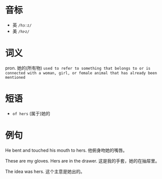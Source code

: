 # 音标

- 英 `/hɜːz/`
- 美 `/hɝz/`

# 词义

pron. 她的(所有物)
`used to refer to something that belongs to or is connected with a woman, girl, or female animal that has already been mentioned`

# 短语

- `of hers` (属于)她的

# 例句

He bent and touched his mouth to hers.
他俯身吻她的嘴唇。

These are my gloves. Hers are in the drawer.
这是我的手套，她的在抽屉里。

The idea was hers.
这个主意是她出的。


